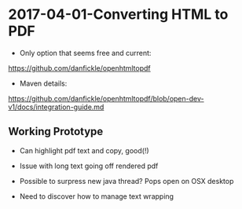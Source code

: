 2017-04-01-Converting HTML to PDF
=================================

- Only option that seems free and current:

https://github.com/danfickle/openhtmltopdf

- Maven details:

https://github.com/danfickle/openhtmltopdf/blob/open-dev-v1/docs/integration-guide.md


Working Prototype
-----------------

- Can highlight pdf text and copy, good(!)

- Issue with long text going off rendered pdf
- Possible to surpress new java thread?  Pops open on OSX desktop
- Need to discover how to manage text wrapping







